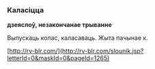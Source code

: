 ### Каласіцца
**дзеяслоў, незакончанае трыванне**

Выпускаць колас, каласаваць. Жыта пачынае к.

<a rel="author">[http://rv-blr.com/](http://rv-blr.com/slounik.jsp?letterId=0&maskId=0&pageId=1265)</a>
